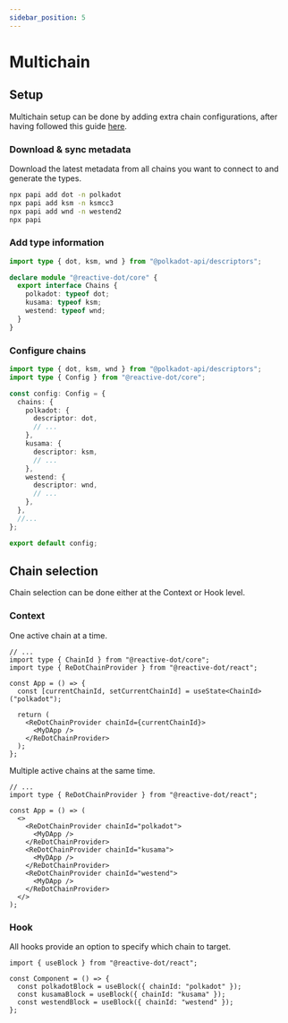 ```yaml
---
sidebar_position: 5
---
```


# Multichain

## Setup

Multichain setup can be done by adding extra chain configurations, after having followed this guide [here](./setup.mdx).

### Download & sync metadata

Download the latest metadata from all chains you want to connect to and generate the types.

```sh
npx papi add dot -n polkadot
npx papi add ksm -n ksmcc3
npx papi add wnd -n westend2
npx papi
```

### Add type information

```ts title="redot.d.ts"
import type { dot, ksm, wnd } from "@polkadot-api/descriptors";

declare module "@reactive-dot/core" {
  export interface Chains {
    polkadot: typeof dot;
    kusama: typeof ksm;
    westend: typeof wnd;
  }
}
```

### Configure chains

```ts title="config.ts"
import type { dot, ksm, wnd } from "@polkadot-api/descriptors";
import type { Config } from "@reactive-dot/core";

const config: Config = {
  chains: {
    polkadot: {
      descriptor: dot,
      // ...
    },
    kusama: {
      descriptor: ksm,
      // ...
    },
    westend: {
      descriptor: wnd,
      // ...
    },
  },
  //...
};

export default config;
```

## Chain selection

Chain selection can be done either at the Context or Hook level.

### Context

One active chain at a time.

```tsx
// ...
import type { ChainId } from "@reactive-dot/core";
import type { ReDotChainProvider } from "@reactive-dot/react";

const App = () => {
  const [currentChainId, setCurrentChainId] = useState<ChainId>("polkadot");

  return (
    <ReDotChainProvider chainId={currentChainId}>
      <MyDApp />
    </ReDotChainProvider>
  );
};
```

Multiple active chains at the same time.

```tsx
// ...
import type { ReDotChainProvider } from "@reactive-dot/react";

const App = () => (
  <>
    <ReDotChainProvider chainId="polkadot">
      <MyDApp />
    </ReDotChainProvider>
    <ReDotChainProvider chainId="kusama">
      <MyDApp />
    </ReDotChainProvider>
    <ReDotChainProvider chainId="westend">
      <MyDApp />
    </ReDotChainProvider>
  </>
);
```

### Hook

All hooks provide an option to specify which chain to target.

```tsx
import { useBlock } from "@reactive-dot/react";

const Component = () => {
  const polkadotBlock = useBlock({ chainId: "polkadot" });
  const kusamaBlock = useBlock({ chainId: "kusama" });
  const westendBlock = useBlock({ chainId: "westend" });
};
```
